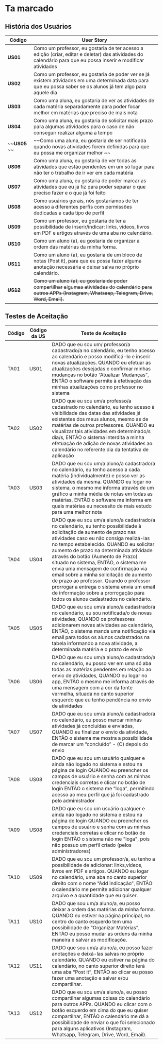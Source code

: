 # Ta marcado

## História dos Usuários

| Código    | User Story                                                   |
| --------- | ------------------------------------------------------------ |
| **US01** | Como um professor, eu gostaria de ter acesso a edição (criar, editar e deletar) das atividades do calendário para que eu possa inserir e modificar atividades |
| **US02** | Como um professor, eu gostaria de poder ver se já existem atividades em uma determinada data para que eu possa saber se os alunos já tem algo para aquele dia |
| **US03** | Como uma aluna, eu gostaria de ver as atividades de cada matéria separadamente para poder focar melhor em matérias que preciso de mais nota |
| **US04** | Como uma aluna, eu gostaria de solicitar mais prazo para algumas atividades para o caso de não conseguir realizar alguma a tempo  |
| ~~**US05** ~~| ~~Como uma aluna, eu gostaria de ser notificada quando novas atividades forem definidas para que eu possa me organizar melhor ~~|
| **US06** | Como uma aluna, eu gostaria de ver todas as atividades que estão pendentes em um só lugar para não ter o trabalho de ir ver em cada matéria |
| **US07** | Como uma aluna, eu gostaria de poder marcar as atividades que eu já fiz para poder separar o que preciso fazer e o que já foi feito |
| **US08** | Como usuários gerais, nós gostaríamos de ter acesso a diferentes perfis com permissões dedicadas a cada tipo de perfil  
| **US09** | Como um professor, eu gostaria de ter a possibilidade de inserir/indicar: links, vídeos, livros em PDF e artigos através de uma aba no calendário.
| **US10** | Como um aluno (a), eu gostaria de organizar a ordem das matérias da minha forma.
| **US11** | Como um aluno (a), eu gostaria de um bloco de notas (Post it), para que eu possa fazer alguma anotação necessária e deixar salva no próprio calendário.
| ~~**US12**~~ | ~~Como um aluno (a), eu gostaria de poder compartilhar algumas atividades do calendário para outros APPs (Instagram, Whatsaap, Telegram, Drive, Word, Email).~~






## Testes de Aceitação

| Código | Código da US | Teste de Aceitação                                           |
| ------ | ------------ | ------------------------------------------------------------ |
| TA01  | US01        | DADO que eu sou um/ professor/a cadastrado/a no calendário, eu tenho acesso ao calendário e posso modificá-lo e inserir novas atualizações. QUANDO eu efetuar as atualizações desejadas e confirmar minhas mudanças no botão “Atualizar Mudanças”, ENTÃO o software permite à efetivação das minhas atualizações como professor no sistema |
| TA02  | US02        | DADO que eu sou um/a professo/a cadastrado no calendário, eu tenho acesso à visibilidade das datas das atividades já existentes dos meus alunos, mesmo as de matérias de outros professores. QUANDO eu visualizar tais atividades em determinado/s dia/s, ENTÃO o sistema interdita a minha efetuação de adição de novas atividades ao calendário no referente dia da tentativa de aplicação |
| TA03  | US03        | DADO que eu sou um/a aluno/a cadastrado/a no calendário, eu tenho acesso a cada matéria (individualmente) e posso ver as atividades da mesma. QUANDO eu logar no sistema, o mesmo me informa através de um gráfico a minha média de notas em todas as matérias, ENTÃO o software me informa em quais matérias eu necessito de mais estudo para uma melhor nota |
| TA04    | US04          | DADO que eu sou um/a aluno/a cadastrado/a no calendário, eu tenho possibilidade à solicitação de aumento de prazo nas atividades caso eu não consiga realizá-las no tempo estabelecido. QUANDO eu solicitar aumento de prazo na determinada atividade através do botão (Aumento de Prazo) situado no sistema, ENTÃO, o sistema me envia uma mensagem de confirmação via email sobre a minha solicitação de aumento de prazo ao professor. Quando o professor prorrogar a entrega o sistema envia um email de informação sobre a prorrogação para todos os alunos cadastrados no calendário.|
| TA05    | US05          | DADO que eu sou um/a aluno/a cadastrado/a no calendário, eu sou notificada/o de novas atividades, QUANDO os professores adicionarem novas atividades ao calendário, ENTÃO, o sistema manda uma notificação via email para todos os alunos cadastrados na tabela informando a nova atividade, a determinada matéria e o prazo de envio |
| TA06    | US06          | DADO que eu sou um/a aluno/o cadastrado/a no calendário, eu posso ver em uma só aba todas as matérias pendentes em relação ao envio de atividades, QUANDO eu logar no app, ENTÃO o mesmo me informa através de uma mensagem com a cor da fonte vermelha, situada no canto superior esquerdo que eu tenho pendência no envio de atividades|
| TA07    | US07          | DADO que eu sou um/a aluno/a cadastrado/a no calendário, eu posso marcar minhas atividades já concluídas e enviadas, QUANDO eu finalizar o envio da atividade, ENTÃO o sistema me mostra a possibilidade de marcar um “concluído” - (C) depois do envio|
| TA08    | US08          | DADO que eu sou um usuário qualquer e ainda não logado no sistema e estou na página de login QUANDO eu preencher os campos de usuário e senha com as minhas credenciais corretas e clicar no botão de login ENTÃO o sistema me ”loga”, permitindo acesso ao meu perfil que já foi cadastrado pelo administrador|
| TA09    | US08          | DADO que eu sou um usuário qualquer e ainda não logado no sistema e estou na página de login QUANDO eu preencher os campos de usuário e senha com as minhas credenciais corretas e clicar no botão de login ENTÃO o sistema não me "loga", pois não possuo um perfil criado (pelos administradores)|
| TA10 | US09 | DADO que eu sou um professor/a, eu tenho a possibilidade de adicionar: links,vídeos, livros em PDF e artigos. QUANDO eu logar no calendário, uma aba no canto superior direito com o nome “Add indicação”, ENTÃO o calendário me permite adicionar qualquer arquivo e a quantidade que eu quiser.
| TA11 | US10 | DADO que sou um/a aluno/a, eu posso deixar a ordem das matérias da minha forma. QUANDO eu estiver na página principal, no centro do canto esquerdo tem uma possibilidade de “Organizar Matérias”, ENTÃO eu posso mudar as ordens da minha maneira e salvar as modificaçõe.
| TA12 | US11 | DADO que sou um/a aluno/a, eu posso fazer anotações e deixá-las salvas no próprio calendário. QUANDO eu estiver na página do calendário, no canto superior direito terá uma aba “Post it”, ENTÃO ao clicar eu posso fazer uma anotação e salvar e/ou compartilhar.
| TA13 | US12 | DADO que eu sou um/a aluno/a, eu posso compartilhar algumas coisas do calendário para outros APPs. QUANDO eu clicar com o botão esquerdo em cima do que eu quiser compartilhar, ENTÃO o calendário me dá a possibilidade de enviar o que foi selecionado para alguns aplicativos (Instagram, Whatsapp, Telegram, Drive, Word, Email).
